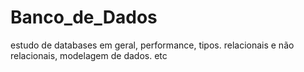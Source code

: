 # Banco_de_Dados
estudo de databases em geral, performance, tipos. relacionais e não relacionais, modelagem de dados. etc
